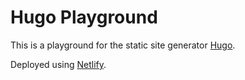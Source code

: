 # Hugo Playground

This is a playground for the static site generator [Hugo](https://gohugo.io/).

Deployed using [Netlify](https://www.netlify.com/).
